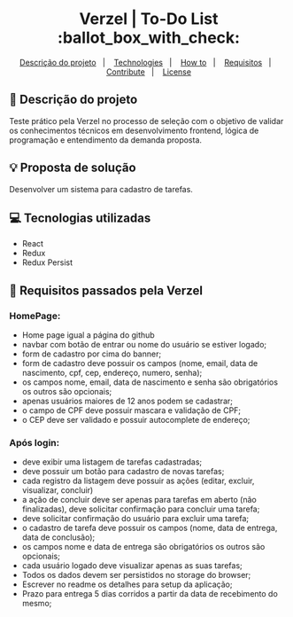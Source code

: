 
<h1 align="center">Verzel | To-Do List :ballot_box_with_check:</h1> 

<p align="center">
  <a href="#page-with-curl-descrição-do-projeto">Descrição do projeto</a>&nbsp;&nbsp;&nbsp;|&nbsp;&nbsp;&nbsp;
  <a href="#computer-technologies">Technologies</a>&nbsp;&nbsp;&nbsp;|&nbsp;&nbsp;&nbsp;
  <a href="#information_source-how-to">How to</a>&nbsp;&nbsp;&nbsp;|&nbsp;&nbsp;&nbsp;
  <a href="#bookmark_tabs-requisitos-passados-pela-verzel">Requisitos</a>&nbsp;&nbsp;&nbsp;|&nbsp;&nbsp;&nbsp;
  <a href="#busts_in_silhouette-contribute">Contribute</a>&nbsp;&nbsp;&nbsp;|&nbsp;&nbsp;&nbsp;
  <a href="#memo-license">License</a>
</p>


## :page_with_curl: Descrição do projeto
Teste prático pela Verzel no processo de seleção com o objetivo de validar os conhecimentos técnicos em desenvolvimento frontend, lógica de programação e entendimento da demanda proposta.

## :bulb: Proposta de solução
Desenvolver um sistema para cadastro de tarefas.

## :computer: Tecnologias utilizadas
- React
- Redux
- Redux Persist 
	
## :bookmark_tabs: Requisitos passados pela Verzel
### HomePage:

- Home page igual a página do github
- navbar com botão de entrar ou nome do usuário se estiver logado;
- form de cadastro por cima do banner;
- form de cadastro deve possuir os campos (nome, email, data de nascimento, cpf, cep, endereço, numero, senha);
- os campos nome, email, data de nascimento e senha são obrigatórios os outros são opcionais;
- apenas usuários maiores de 12 anos podem se cadastrar;
- o campo de CPF deve possuir mascara e validação de CPF;
- o CEP deve ser validado e possuir autocomplete de endereço;
	
### Após login:

- deve exibir uma listagem de tarefas cadastradas;
- deve possuir um botão para cadastro de novas tarefas;
- cada registro da listagem deve possuir as ações (editar, excluir, visualizar, concluir)
- a ação de concluir deve ser apenas para tarefas em aberto (não finalizadas), deve solicitar confirmação para concluir uma
tarefa;
- deve solicitar confirmação do usuário para excluir uma tarefa;
- o cadastro de tarefa deve possuir os campos (nome, data de entrega, data de conclusão);
- os campos nome e data de entrega são obrigatórios os outros são opcionais;
- cada usuário logado deve visualizar apenas as suas tarefas;
- Todos os dados devem ser persistidos no storage do browser;
- Escrever no readme os detalhes para setup da aplicação;
- Prazo para entrega 5 dias corridos a partir da data de recebimento do mesmo;
	

